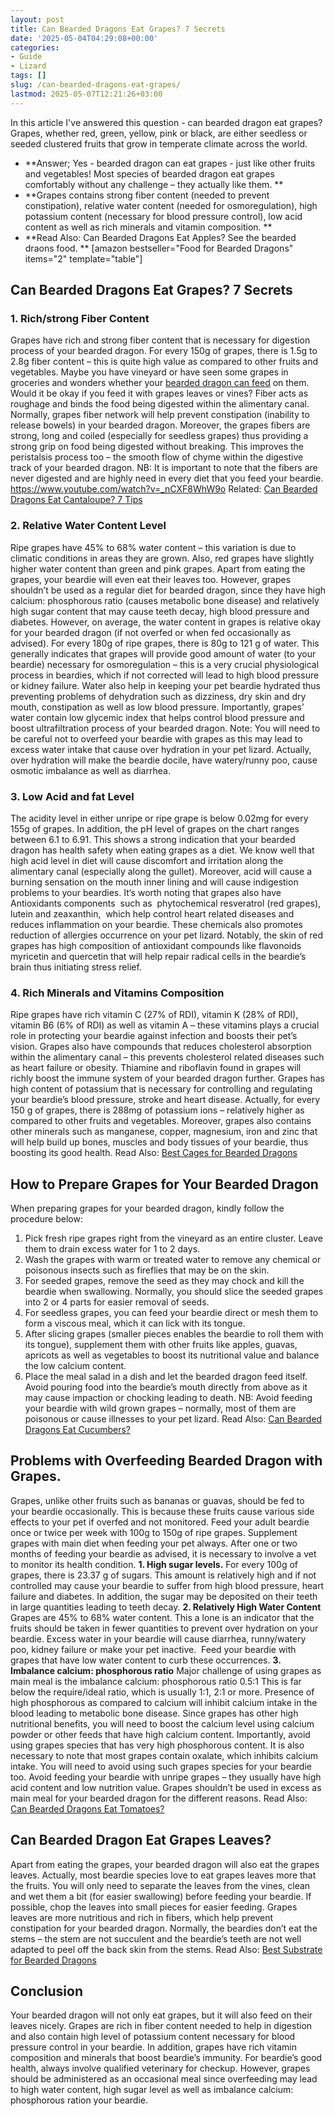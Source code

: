 ```yaml
---
layout: post
title: Can Bearded Dragons Eat Grapes? 7 Secrets
date: '2025-05-04T04:29:08+00:00'
categories:
- Guide
- Lizard
tags: []
slug: /can-bearded-dragons-eat-grapes/
lastmod: 2025-05-07T12:21:26+03:00
---
```


In this article I've answered this question - can bearded dragon eat grapes? Grapes, whether red, green, yellow, pink or black, are either seedless or seeded clustered fruits that grow in temperate climate across the world.
- **Answer; Yes - bearded dragon can eat grapes - just like other fruits and vegetables! Most species of bearded dragon eat grapes comfortably without any challenge – they actually like them. **
- **Grapes contains strong fiber content (needed to prevent constipation), relative water content (needed for osmoregulation), high potassium content (necessary for blood pressure control), low acid content as well as rich minerals and vitamin composition. **
- **Read Also: Can Bearded Dragons Eat Apples? See the bearded draons food. **
[amazon bestseller="Food for Bearded Dragons" items="2" template="table"]
## Can Bearded Dragons Eat Grapes? 7 Secrets
### 1. Rich/strong Fiber Content
Grapes have rich and strong fiber content that is necessary for digestion process of your bearded dragon. For every 150g of grapes, there is 1.5g to 2.8g fiber content – this is quite high value as compared to other fruits and vegetables.
Maybe you have vineyard or have seen some grapes in groceries and wonders whether your
[bearded dragon can feed](https://vcahospitals.com/know-your-pet/bearded-dragons-feeding)
on them. Would it be okay if you feed it with grapes leaves or vines?
Fiber acts as roughage and binds the food being digested within the alimentary canal. Normally, grapes fiber network will help prevent constipation (inability to release bowels) in your bearded dragon.
Moreover, the grapes fibers are strong, long and coiled (especially for seedless grapes) thus providing a strong grip on food being digested without breaking. This improves the peristalsis process too – the smooth flow of chyme within the digestive track of your bearded dragon.
NB: It is important to note that the fibers are never digested and are highly need in every diet that you feed your beardie.
https://www.youtube.com/watch?v=_nCXF8WhW9o
Related:
[Can Bearded Dragons Eat Cantaloupe? 7 Tips](https://pestpolicy.com/can-bearded-dragons-eat-cantaloupe/)
### 2. Relative Water Content Level
Ripe grapes have 45% to 68% water content – this variation is due to climatic conditions in areas they are grown. Also, red grapes have slightly higher water content than green and pink grapes.
Apart from eating the grapes, your beardie will even eat their leaves too. However, grapes shouldn’t be used as a regular diet for bearded dragon, since they have high calcium: phosphorous ratio (causes metabolic bone disease) and relatively high sugar content that may cause teeth decay, high blood pressure and diabetes.
However, on average, the water content in grapes is relative okay for your bearded dragon (if not overfed or when fed occasionally as advised).
For every 180g of ripe grapes, there is 80g to 121 g of water. This generally indicates that grapes will provide good amount of water (to your beardie) necessary for osmoregulation – this is a very crucial physiological process in beardies, which if not corrected will lead to high blood pressure or kidney failure.
Water also help in keeping your pet beardie hydrated thus preventing problems of dehydration such as dizziness, dry skin and dry mouth, constipation as well as low blood pressure.
Importantly, grapes’ water contain low glycemic index that helps control blood pressure and boost ultrafiltration process of your bearded dragon.
Note: You will need to be careful not to overfeed your beardie with grapes as this may lead to excess water intake that cause over hydration in your pet lizard. Actually, over hydration will make the beardie docile, have watery/runny poo, cause osmotic imbalance as well as diarrhea.
### 3. Low Acid and fat Level
The acidity level in either unripe or ripe grape is below 0.02mg for every 155g of grapes. In addition, the pH level of grapes on the chart ranges between 6.1 to 6.91.
This shows a strong indication that your bearded dragon has health safety when eating grapes as a diet.
We know well that high acid level in diet will cause discomfort and irritation along the alimentary canal (especially along the gullet). Moreover, acid will cause a burning sensation on the mouth inner lining and will cause indigestion problems to your beardies.
It‘s worth noting that grapes also have Antioxidants components  such as  phytochemical resveratrol (red grapes), lutein and zeaxanthin,  which help control heart related diseases and reduces inflammation on your beardie. These chemicals also promotes reduction of allergies occurrence on your pet lizard.
Notably, the skin of red grapes has high composition of antioxidant compounds like flavonoids myricetin and quercetin that will help repair radical cells in the beardie’s brain thus initiating stress relief.
### 4. Rich Minerals and Vitamins Composition
Ripe grapes have rich vitamin C (27% of RDI), vitamin K (28% of RDI), vitamin B6 (6% of RDI) as well as vitamin A – these vitamins plays a crucial role in protecting your beardie against infection and boosts their pet’s vision.
Grapes also have compounds that reduces cholesterol absorption within the alimentary canal – this prevents cholesterol related diseases such as heart failure or obesity.
Thiamine and riboflavin found in grapes will richly boost the immune system of your bearded dragon further.
Grapes has high content of potassium that is necessary for controlling and regulating your beardie’s blood pressure, stroke and heart disease. Actually, for every 150 g of grapes, there is 288mg of potassium ions – relatively higher as compared to other fruits and vegetables.
Moreover, grapes also contains other minerals such as manganese, copper, magnesium, iron and zinc that will help build up bones, muscles and body tissues of your beardie, thus boosting its good health.
Read Also:
[Best Cages for Bearded Dragons](https://pestpolicy.com/best-cages-for-bearded-dragons/)
## How to Prepare Grapes for Your Bearded Dragon
When preparing grapes for your bearded dragon, kindly follow the procedure below:
1. Pick fresh ripe grapes right from the vineyard as an entire cluster. Leave them to drain excess water for 1 to 2 days.
2. Wash the grapes with warm or treated water to remove any chemical or poisonous insects such as fireflies that may be on the skin.
3. For seeded grapes, remove the seed as they may chock and kill the beardie when swallowing. Normally, you should slice the seeded grapes into 2 or 4 parts for easier removal of seeds.
4. For seedless grapes, you can feed your beardie direct or mesh them to form a viscous meal, which it can lick with its tongue.
5. After slicing grapes (smaller pieces enables the beardie to roll them with its tongue), supplement them with other fruits like apples, guavas, apricots as well as vegetables to boost its nutritional value and balance the low calcium content.
6. Place the meal salad in a dish and let the bearded dragon feed itself. Avoid pouring food into the beardie’s mouth directly from above as it may cause impaction or chocking leading to death.
NB: Avoid feeding your beardie with wild grown grapes – normally, most of them are poisonous or cause illnesses to your pet lizard. Read Also:
[Can Bearded Dragons Eat Cucumbers?](https://pestpolicy.com/can-bearded-dragons-eat-cucumbers/)
## Problems with Overfeeding Bearded Dragon with Grapes.
Grapes, unlike other fruits such as bananas or guavas, should be fed to your beardie occasionally. This is because these fruits cause various side effects to your pet if overfed and not monitored.
Feed your adult beardie once or twice per week with 100g to 150g of ripe grapes. Supplement grapes with main diet when feeding your pet always. After one or two months of feeding your beardie as advised, it is necessary to involve a vet to monitor its health condition.
**1. High sugar levels.**
For every 100g of grapes, there is 23.37 g of sugars. This amount is relatively high and if not controlled may cause your beardie to suffer from high blood pressure, heart failure and diabetes. In addition, the sugar may be deposited on their teeth in large quantities leading to teeth decay.
**2. Relatively High Water Content**
Grapes are 45% to 68% water content. This a lone is an indicator that the fruits should be taken in fewer quantities to prevent over hydration on your beardie. Excess water in your beardie will cause diarrhea, runny/watery poo, kidney failure or make your pet inactive.  Feed your beardie with grapes that have low water content to curb these occurrences.
**3. Imbalance calcium: phosphorous ratio**
Major challenge of using grapes as main meal is the imbalance calcium: phosphorous ratio 0.5:1 This is far below the require/ideal ratio, which is usually 1:1, 2:1 or more.
Presence of high phosphorous as compared to calcium will inhibit calcium intake in the blood leading to metabolic bone disease. Since grapes has other high nutritional benefits, you will need to boost the calcium level using calcium powder or other feeds that have high calcium content.
Importantly, avoid using grapes species that has very high phosphorous content. It is also necessary to note that most grapes contain oxalate, which inhibits calcium intake. You will need to avoid using such grapes species for your beardie too.
Avoid feeding your beardie with unripe grapes – they usually have high acid content and low nutrition value. Grapes shouldn’t be used in excess as main meal for your bearded dragon for the different reasons.
Read Also:
[Can Bearded Dragons Eat Tomatoes?](https://pestpolicy.com/can-bearded-dragons-eat-tomatoes/)
## Can Bearded Dragon Eat Grapes Leaves?
Apart from eating the grapes, your bearded dragon will also eat the grapes leaves. Actually, most beardie species love to eat grapes leaves more that the fruits.
You will only need to separate the leaves from the vines, clean and wet them a bit (for easier swallowing) before feeding your beardie. If possible, chop the leaves into small pieces for easier feeding.
Grapes leaves are more nutritious and rich in fibers, which help prevent constipation for your bearded dragon. Normally, the beardies don’t eat the stems – the stem are not succulent and the beardie’s teeth are not well adapted to peel off the back skin from the stems.
Read Also:
[Best Substrate for Bearded Dragons](https://pestpolicy.com/best-substrate-for-bearded-dragons/)
## Conclusion
Your bearded dragon will not only eat grapes, but it will also feed on their leaves nicely. Grapes are rich in fiber content needed to help in digestion and also contain high level of potassium content necessary for blood pressure control in your beardie.
In addition, grapes have rich vitamin composition and minerals that boost beardie’s immunity. For beardie’s good health, always involve qualified veterinary for checkup.
However, grapes should be administered as an occasional meal since overfeeding may lead to high water content, high sugar level as well as imbalance calcium: phosphorous ration your beardie.
